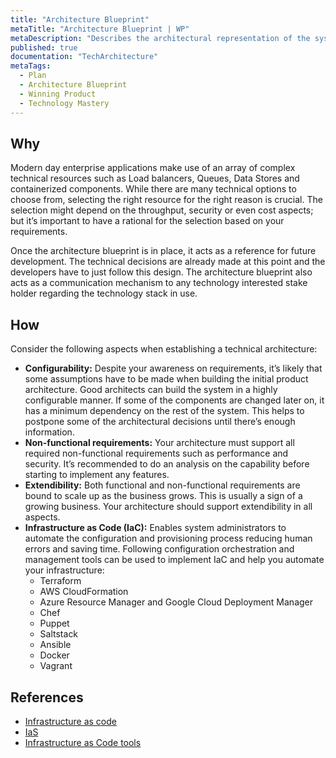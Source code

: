 ```yaml
---
title: "Architecture Blueprint"
metaTitle: "Architecture Blueprint | WP"
metaDescription: "Describes the architectural representation of the system's components. At the inception implement a feature vertical and the setup of the required infrastructure to act as a guideline for further development."
published: true
documentation: "TechArchitecture"
metaTags:
  - Plan
  - Architecture Blueprint
  - Winning Product
  - Technology Mastery
---
```



## Why
Modern day enterprise applications make use of an array of complex technical resources such as Load balancers, Queues, Data Stores and containerized components. While there are many technical options to choose from, selecting the right resource for the right reason is crucial. The selection might depend on the throughput, security or even cost aspects; but it’s important to have a rational for the selection based on your requirements.

Once the architecture blueprint is in place, it acts as a reference for future development. The technical decisions are already made at this point and the developers have to just follow this design. The architecture blueprint also acts as a communication mechanism to any technology interested stake holder regarding the technology stack in use.



## How
Consider the following aspects when establishing a technical architecture:

- **Configurability:** Despite your awareness on requirements, it’s likely that some assumptions have to be made when building the initial product architecture. Good architects can build the system in a highly configurable manner. If some of the components are changed later on, it has a minimum dependency on the rest of the system. This helps to postpone some of the architectural decisions until there’s enough information.
- **Non-functional requirements:** Your architecture must support all required non-functional requirements such as performance and security. It’s recommended to do an analysis on the capability before starting to implement any features.
- **Extendibility:** Both functional and non-functional requirements are bound to scale up as the business grows. This is usually a sign of a growing business. Your architecture should support extendibility in all aspects.
- **Infrastructure as Code (IaC):** Enables system administrators to automate the configuration and provisioning process reducing human errors and saving time. Following configuration orchestration and management tools can be used to implement IaC and help you automate your infrastructure:
  * Terraform
  * AWS CloudFormation
  * Azure Resource Manager and Google Cloud Deployment Manager
  * Chef
  * Puppet
  * Saltstack
  * Ansible
  * Docker
  * Vagrant


## References
- [Infrastructure as code](https://en.wikipedia.org/wiki/Infrastructure_as_code)
- [IaS](https://www.plutora.com/blog/infrastructure-as-code)
- [Infrastructure as Code tools](https://www.thorntech.com/2018/04/15-infrastructure-as-code-tools/)
